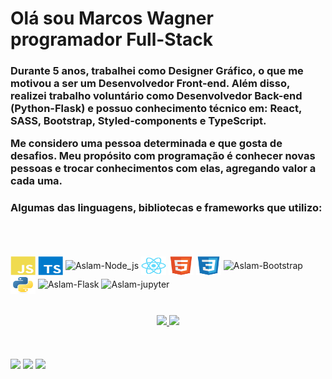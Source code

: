 <div>
  <h1> Olá sou Marcos Wagner programador Full-Stack</h1>
  
  <h3>Durante 5 anos, trabalhei como Designer Gráfico, o que me motivou a ser um Desenvolvedor Front-end. Além disso, realizei trabalho voluntário como Desenvolvedor Back-end (Python-Flask) e possuo conhecimento técnico em: React, SASS, Bootstrap, Styled-components e TypeScript.

Me considero uma pessoa determinada e que gosta de desafios. Meu propósito com programação é conhecer novas pessoas e trocar conhecimentos com elas, agregando valor a cada uma. </h3>

  <h3> Algumas das linguagens, bibliotecas e frameworks que utilizo:</h3>
</div>
 <br>
 <br>
<div style="display: inline_block"><br>
  <img align="center" alt="Sslam-Js" height="30" width="40" src="https://raw.githubusercontent.com/devicons/devicon/master/icons/javascript/javascript-plain.svg">
  <img align="center" alt="Aslam-Ts" height="30" width="40" src="https://raw.githubusercontent.com/devicons/devicon/master/icons/typescript/typescript-plain.svg">
  <img align="center" alt="Aslam-Node_js" height="60" width="80" src="https://cdn.jsdelivr.net/gh/devicons/devicon/icons/nodejs/nodejs-plain-wordmark.svg">
  <img align="center" alt="Aslam-React" height="30" width="40" src="https://raw.githubusercontent.com/devicons/devicon/master/icons/react/react-original.svg">
  <img align="center" alt="Aslam-HTML" height="30" width="40" src="https://raw.githubusercontent.com/devicons/devicon/master/icons/html5/html5-original.svg">
  <img align="center" alt="Aslam-CSS" height="30" width="40" src="https://raw.githubusercontent.com/devicons/devicon/master/icons/css3/css3-original.svg">
  <img align="center" alt="Aslam-Bootstrap" height="30" width="40" src="https://cdn.jsdelivr.net/gh/devicons/devicon/icons/bootstrap/bootstrap-original.svg">
  <img align="center" alt="Aslam-Python" height="30" width="40" src="https://raw.githubusercontent.com/devicons/devicon/master/icons/python/python-original.svg">
  <img align="center" alt="Aslam-Flask" height="60" width="80" src="https://cdn.jsdelivr.net/gh/devicons/devicon/icons/flask/flask-original-wordmark.svg">
  <img align="center" alt="Aslam-jupyter" height="40" width="60" src="https://cdn.jsdelivr.net/gh/devicons/devicon/icons/jupyter/jupyter-original-wordmark.svg">
</div>

 <br>
  <br>

<div align="center">
  <a href="https://www.linkedin.com/in/marcos-wagner-780622209/">
  <img height="180em" src="https://github-readme-stats.vercel.app/api?username=aslamw&show_icons=true&theme=merko&include_all_commits=true&count_private=true"/>
  <img height="150em" src="https://github-readme-stats.vercel.app/api/top-langs/?username=aslamw&layout=compact&langs_count=7&theme=merko"/>
</div>
  <br>
   <br>
   <br>
  <div> 
  <a href="https://www.youtube.com/playlist?list=PLto6ttEIMFddm1BC6vxFnRH3t3c8RHTfG" target="_blank"><img src="https://img.shields.io/badge/YouTube-FF0000?style=for-the-badge&logo=youtube&logoColor=white" target="_blank"></a>
  <a href = "mailto:wgngui14@gmail.com"><img src="https://img.shields.io/badge/-Gmail-%23333?style=for-the-badge&logo=gmail&logoColor=white" target="_blank"></a>
  <a href="https://www.linkedin.com/in/marcos-wagner-780622209/" target="_blank"><img src="https://img.shields.io/badge/-LinkedIn-%230077B5?style=for-the-badge&logo=linkedin&logoColor=white" target="_blank"></a> 
</div>
